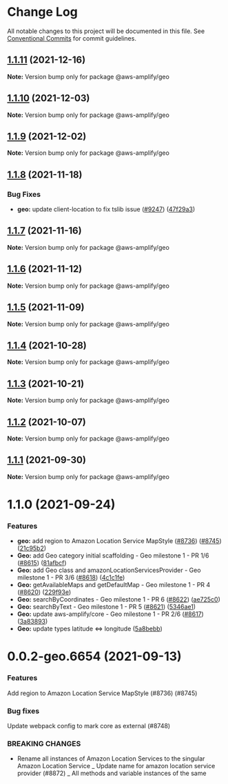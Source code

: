 # Change Log

All notable changes to this project will be documented in this file.
See [Conventional Commits](https://conventionalcommits.org) for commit guidelines.

## [1.1.11](https://github.com/aws-amplify/amplify-js/compare/@aws-amplify/geo@1.1.10...@aws-amplify/geo@1.1.11) (2021-12-16)

**Note:** Version bump only for package @aws-amplify/geo

## [1.1.10](https://github.com/aws-amplify/amplify-js/compare/@aws-amplify/geo@1.1.9...@aws-amplify/geo@1.1.10) (2021-12-03)

**Note:** Version bump only for package @aws-amplify/geo

## [1.1.9](https://github.com/aws-amplify/amplify-js/compare/@aws-amplify/geo@1.1.8...@aws-amplify/geo@1.1.9) (2021-12-02)

**Note:** Version bump only for package @aws-amplify/geo

## [1.1.8](https://github.com/aws-amplify/amplify-js/compare/@aws-amplify/geo@1.1.7...@aws-amplify/geo@1.1.8) (2021-11-18)

### Bug Fixes

- **geo:** update client-location to fix tslib issue ([#9247](https://github.com/aws-amplify/amplify-js/issues/9247)) ([47f29a3](https://github.com/aws-amplify/amplify-js/commit/47f29a3c73cdf667d70142c8ee367760bd1f86bb))

## [1.1.7](https://github.com/aws-amplify/amplify-js/compare/@aws-amplify/geo@1.1.6...@aws-amplify/geo@1.1.7) (2021-11-16)

**Note:** Version bump only for package @aws-amplify/geo

## [1.1.6](https://github.com/aws-amplify/amplify-js/compare/@aws-amplify/geo@1.1.5...@aws-amplify/geo@1.1.6) (2021-11-12)

**Note:** Version bump only for package @aws-amplify/geo

## [1.1.5](https://github.com/aws-amplify/amplify-js/compare/@aws-amplify/geo@1.1.4...@aws-amplify/geo@1.1.5) (2021-11-09)

**Note:** Version bump only for package @aws-amplify/geo

## [1.1.4](https://github.com/aws-amplify/amplify-js/compare/@aws-amplify/geo@1.1.3...@aws-amplify/geo@1.1.4) (2021-10-28)

**Note:** Version bump only for package @aws-amplify/geo

## [1.1.3](https://github.com/aws-amplify/amplify-js/compare/@aws-amplify/geo@1.1.2...@aws-amplify/geo@1.1.3) (2021-10-21)

**Note:** Version bump only for package @aws-amplify/geo

## [1.1.2](https://github.com/aws-amplify/amplify-js/compare/@aws-amplify/geo@1.1.1...@aws-amplify/geo@1.1.2) (2021-10-07)

**Note:** Version bump only for package @aws-amplify/geo

## [1.1.1](https://github.com/aws-amplify/amplify-js/compare/@aws-amplify/geo@1.1.0...@aws-amplify/geo@1.1.1) (2021-09-30)

**Note:** Version bump only for package @aws-amplify/geo

# 1.1.0 (2021-09-24)

### Features

- **geo:** add region to Amazon Location Service MapStyle ([#8736](https://github.com/aws-amplify/amplify-js/issues/8736)) ([#8745](https://github.com/aws-amplify/amplify-js/issues/8745)) ([21c95b2](https://github.com/aws-amplify/amplify-js/commit/21c95b2779c0973a6e012570b19bd40e8961e01e))
- **Geo:** add Geo category initial scaffolding - Geo milestone 1 - PR 1/6 ([#8615](https://github.com/aws-amplify/amplify-js/issues/8615)) ([81afbcf](https://github.com/aws-amplify/amplify-js/commit/81afbcfc3ba99807853d915032f1a97746fdd37f))
- **Geo:** add Geo class and amazonLocationServicesProvider - Geo milestone 1 - PR 3/6 ([#8618](https://github.com/aws-amplify/amplify-js/issues/8618)) ([4c1c1fe](https://github.com/aws-amplify/amplify-js/commit/4c1c1fe786f2a4b1d7e1260491357a248dd6d084))
- **Geo:** getAvailableMaps and getDefaultMap - Geo milestone 1 - PR 4 ([#8620](https://github.com/aws-amplify/amplify-js/issues/8620)) ([229f93e](https://github.com/aws-amplify/amplify-js/commit/229f93edf1bc07de26aebe28f26f3066d3e31a74))
- **Geo:** searchByCoordinates - Geo milestone 1 - PR 6 ([#8622](https://github.com/aws-amplify/amplify-js/issues/8622)) ([ae725c0](https://github.com/aws-amplify/amplify-js/commit/ae725c0f2d55ba95d4ecc76e46506a888e6b67c5))
- **Geo:** searchByText - Geo milestone 1 - PR 5 ([#8621](https://github.com/aws-amplify/amplify-js/issues/8621)) ([5346ae1](https://github.com/aws-amplify/amplify-js/commit/5346ae17dcf5672b3c25c46f483af53d5f5dfc93))
- **Geo:** update aws-amplify/core - Geo milestone 1 - PR 2/6 ([#8617](https://github.com/aws-amplify/amplify-js/issues/8617)) ([3a83893](https://github.com/aws-amplify/amplify-js/commit/3a8389388ebe7a521d0b78c58e24d91b53db4799))
- **Geo:** update types latitude <=> longitude ([5a8bebb](https://github.com/aws-amplify/amplify-js/commit/5a8bebb24945dcb3a64098407c17fa9195802191))

# 0.0.2-geo.6654 (2021-09-13)

### Features

Add region to Amazon Location Service MapStyle (#8736) (#8745)

### Bug fixes

Update webpack config to mark core as external (#8748)

### BREAKING CHANGES

- Rename all instances of Amazon Location Services to the singular Amazon Location Service
  _ Update name for amazon location service provider (#8872)
  _ All methods and variable instances of the same

